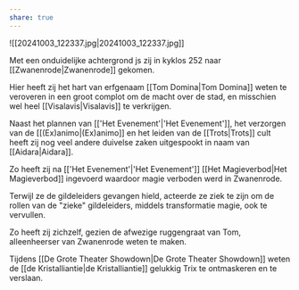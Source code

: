 ```yaml
---
share: true
---
```

![[20241003_122337.jpg|20241003_122337.jpg]]

Met een onduidelijke achtergrond js zij in kyklos 252 naar [[Zwanenrode|Zwanenrode]] gekomen.

Hier heeft zij het hart van erfgenaam [[Tom Domina|Tom Domina]] weten te veroveren in een groot complot om de macht over de stad, en misschien wel heel [[Visalavis|Visalavis]] te verkrijgen. 

Naast het plannen van [['Het Evenement'|'Het Evenement']], het verzorgen van de [[(Ex)animo|(Ex)animo]] en het leiden van de [[Trots|Trots]] cult heeft zij nog veel andere duivelse zaken uitgespookt in naam van [[Aidara|Aidara]]. 

Zo heeft zij na [['Het Evenement'|'Het Evenement']] [[Het Magieverbod|Het Magieverbod]] ingevoerd waardoor magie verboden werd in Zwanenrode.

Terwijl ze de gildeleiders gevangen hield, acteerde ze ziek te zijn om de rollen van de "zieke" gildeleiders, middels transformatie magie, ook te vervullen.

Zo heeft zij zichzelf, gezien de afwezige ruggengraat van Tom, alleenheerser van Zwanenrode weten te maken.

Tijdens [[De Grote Theater Showdown|De Grote Theater Showdown]] weten de [[de Kristalliantie|de Kristalliantie]] gelukkig Trix te ontmaskeren en te verslaan.


